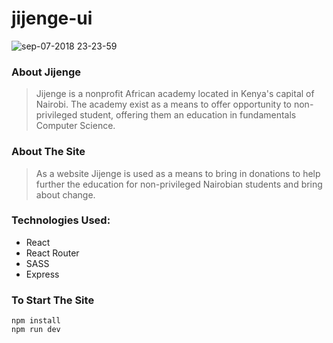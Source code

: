 # jijenge-ui

![sep-07-2018 23-23-59](https://user-images.githubusercontent.com/34247773/45251096-3f16f180-b2f5-11e8-9619-c08c1bc4d6a2.gif)

### About Jijenge

> Jijenge is a nonprofit African academy located in Kenya's capital of Nairobi. The academy exist as a means to offer opportunity to non-privileged student, offering them an education in fundamentals Computer Science.

### About The Site

> As a website Jijenge is used as a means to bring in donations to help further the education for non-privileged Nairobian students and bring about change.

### Technologies Used:

- React
- React Router
- SASS
- Express


### To Start The Site

```
npm install
npm run dev
```

